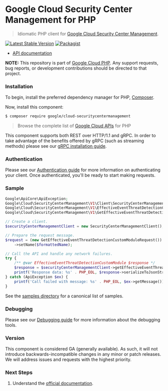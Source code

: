# Google Cloud Security Center Management for PHP

> Idiomatic PHP client for [Google Cloud Security Center Management](https://cloud.google.com/security-command-center).

[![Latest Stable Version](https://poser.pugx.org/google/cloud-securitycentermanagement/v/stable)](https://packagist.org/packages/google/cloud-securitycentermanagement) [![Packagist](https://img.shields.io/packagist/dm/google/cloud-securitycentermanagement.svg)](https://packagist.org/packages/google/cloud-securitycentermanagement)

* [API documentation](https://cloud.google.com/php/docs/reference/cloud-securitycentermanagement/latest)

**NOTE:** This repository is part of [Google Cloud PHP](https://github.com/googleapis/google-cloud-php). Any
support requests, bug reports, or development contributions should be directed to
that project.

### Installation

To begin, install the preferred dependency manager for PHP, [Composer](https://getcomposer.org/).

Now, install this component:

```sh
$ composer require google/cloud-securitycentermanagement
```

> Browse the complete list of [Google Cloud APIs](https://cloud.google.com/php/docs/reference)
> for PHP

This component supports both REST over HTTP/1.1 and gRPC. In order to take advantage of the benefits
offered by gRPC (such as streaming methods) please see our
[gRPC installation guide](https://cloud.google.com/php/grpc).

### Authentication

Please see our [Authentication guide](https://github.com/googleapis/google-cloud-php/blob/main/AUTHENTICATION.md) for more information
on authenticating your client. Once authenticated, you'll be ready to start making requests.

### Sample

```php
Google\ApiCore\ApiException;
Google\Cloud\SecurityCenterManagement\V1\Client\SecurityCenterManagementClient;
Google\Cloud\SecurityCenterManagement\V1\EffectiveEventThreatDetectionCustomModule;
Google\Cloud\SecurityCenterManagement\V1\GetEffectiveEventThreatDetectionCustomModuleRequest;

// Create a client.
$securityCenterManagementClient = new SecurityCenterManagementClient();

// Prepare the request message.
$request = (new GetEffectiveEventThreatDetectionCustomModuleRequest())
    ->setName($formattedName);

// Call the API and handle any network failures.
try {
    /** @var EffectiveEventThreatDetectionCustomModule $response */
    $response = $securityCenterManagementClient->getEffectiveEventThreatDetectionCustomModule($request);
    printf('Response data: %s' . PHP_EOL, $response->serializeToJsonString());
} catch (ApiException $ex) {
    printf('Call failed with message: %s' . PHP_EOL, $ex->getMessage());
}
```

See the [samples directory](https://github.com/googleapis/google-cloud-php-securitycentermanagement/tree/main/samples) for a canonical list of samples.

### Debugging

Please see our [Debugging guide](https://github.com/googleapis/google-cloud-php/blob/main/DEBUG.md)
for more information about the debugging tools.

### Version

This component is considered GA (generally available). As such, it will not introduce backwards-incompatible changes in
any minor or patch releases. We will address issues and requests with the highest priority.

### Next Steps

1. Understand the [official documentation](https://cloud.google.com/securitycentermanagement/docs/overview).

